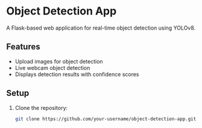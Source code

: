 # Object Detection App

A Flask-based web application for real-time object detection using YOLOv8.

## Features
- Upload images for object detection
- Live webcam object detection
- Displays detection results with confidence scores

## Setup
1. Clone the repository:
   ```bash
   git clone https://github.com/your-username/object-detection-app.git